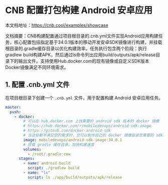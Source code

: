 # CNB 配置打包构建 Android 安卓应用

本文档地址：https://cnb.cool/examples/showcase

文档摘要：CNB构建配置通过项目根目录的.cnb.yml文件实现Android应用构建任务，核心配置包括指定基于34.0.1版本的移动开发安卓SDK镜像进行构建，并挂载根目录的.gradle缓存目录以优化构建效率。任务执行包含两个阶段：执行gradlew build构建APK，然后通过ls命令列出应用build/outputs/apk/release目录下的输出文件。支持使用Hub.docker.com的现有镜像或自定义SDK版本Docker镜像满足不同环境需求。

## 1. 配置 .cnb.yml 文件

在项目根目录下创建一个 `.cnb.yml` 文件，用于配置构建 Android 安卓应用任务。 

```yaml
master:
  push:
    - docker:
        # 可以在 hub.docker.com 上找需要的 android sdk 版本的 docker 镜像
        # https://hub.docker.com/r/mobiledevops/android-sdk-image
        # https://github.com/docker-android-sdk
        # 当这些都不满足您的需求时，您可以制作自己的 docker 镜像安装您需要的 sdk 版本和工具
        image: mobiledevops/android-sdk-image:34.0.1
        # 挂载 gradle 缓存目录，加快构建速度
        volumes:
          - /root/.gradle:cow
      stages:
        - name: android-build
          script: ./gradlew build
        - name: "ls"
          script: ls ./app/build/outputs/apk/release
```